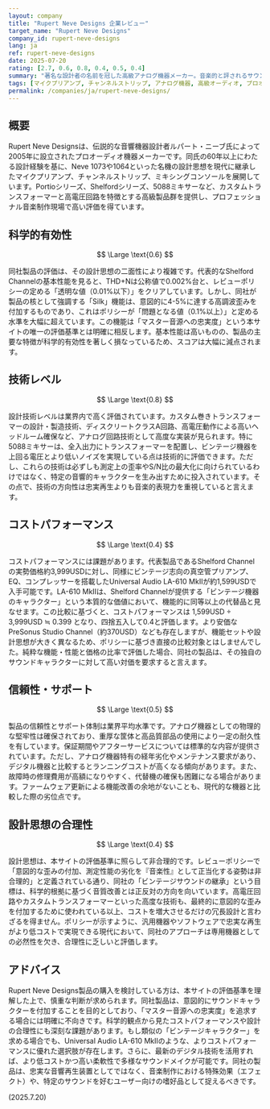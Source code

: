 ```yaml
---
layout: company
title: "Rupert Neve Designs 企業レビュー"
target_name: "Rupert Neve Designs"
company_id: rupert-neve-designs
lang: ja
ref: rupert-neve-designs
date: 2025-07-20
rating: [2.7, 0.6, 0.8, 0.4, 0.5, 0.4]
summary: "著名な設計者の名前を冠した高級アナログ機器メーカー。音楽的と評されるサウンドを特徴とするが、サイトの定める忠実再生の基準からは大きく逸脱しており、コストパフォーマンスと設計思想の合理性に深刻な課題を抱える。"
tags: [マイクプリアンプ, チャンネルストリップ, アナログ機器, 高級オーディオ, プロオーディオ]
permalink: /companies/ja/rupert-neve-designs/
---
```


## 概要

Rupert Neve Designsは、伝説的な音響機器設計者ルパート・ニーブ氏によって2005年に設立されたプロオーディオ機器メーカーです。同氏の60年以上にわたる設計経験を基に、Neve 1073や1064といった名機の設計思想を現代に継承したマイクプリアンプ、チャンネルストリップ、ミキシングコンソールを展開しています。Portioシリーズ、Shelfordシリーズ、5088ミキサーなど、カスタムトランスフォーマーと高電圧回路を特徴とする高級製品群を提供し、プロフェッショナル音楽制作現場で高い評価を得ています。

## 科学的有効性

$$ \Large \text{0.6} $$

同社製品の評価は、その設計思想の二面性により複雑です。代表的なShelford Channelの基本性能を見ると、THD+Nは公称値で0.002%台と、レビューポリシーの定める「透明な値（0.01%以下）」をクリアしています。しかし、同社が製品の核として強調する「Silk」機能は、意図的に4-5%に達する高調波歪みを付加するものであり、これはポリシーが「問題となる値（0.1%以上）」と定める水準を大幅に超えています。この機能は「マスター音源への忠実度」という本サイトの唯一の評価基準とは明確に相反します。基本性能は高いものの、製品の主要な特徴が科学的有効性を著しく損なっているため、スコアは大幅に減点されます。

## 技術レベル

$$ \Large \text{0.8} $$

設計技術レベルは業界内で高く評価されています。カスタム巻きトランスフォーマーの設計・製造技術、ディスクリートクラスA回路、高電圧動作による高いヘッドルーム確保など、アナログ回路技術として高度な実装が見られます。特に5088ミキサーは、全入出力にトランスフォーマーを配置し、ビンテージ機器を上回る電圧とより低いノイズを実現している点は技術的に評価できます。ただし、これらの技術は必ずしも測定上の歪率やS/N比の最大化に向けられているわけではなく、特定の音響的キャラクターを生み出すために投入されています。その点で、技術の方向性は忠実再生よりも音楽的表現力を重視していると言えます。

## コストパフォーマンス

$$ \Large \text{0.4} $$

コストパフォーマンスには課題があります。代表製品であるShelford Channelの実勢価格約3,999USDに対し、同様にビンテージ志向の真空管プリアンプ、EQ、コンプレッサーを搭載したUniversal Audio LA-610 MkIIが約1,599USDで入手可能です。LA-610 MkIIは、Shelford Channelが提供する「ビンテージ機器のキャラクター」という本質的な価値において、機能的に同等以上の代替品と見なせます。この比較に基づくと、コストパフォーマンスは 1,599USD ÷ 3,999USD ≒ 0.399 となり、四捨五入して0.4と評価します。より安価なPreSonus Studio Channel（約370USD）なども存在しますが、機能セットや設計思想が大きく異なるため、ポリシーに基づき直接の比較対象とはしませんでした。純粋な機能・性能と価格の比率で評価した場合、同社の製品は、その独自のサウンドキャラクターに対して高い対価を要求すると言えます。

## 信頼性・サポート

$$ \Large \text{0.5} $$

製品の信頼性とサポート体制は業界平均水準です。アナログ機器としての物理的な堅牢性は確保されており、重厚な筐体と高品質部品の使用により一定の耐久性を有しています。保証期間やアフターサービスについては標準的な内容が提供されています。ただし、アナログ機器特有の経年劣化やメンテナンス要求があり、デジタル機器と比較するとランニングコストが高くなる傾向があります。また、故障時の修理費用が高額になりやすく、代替機の確保も困難になる場合があります。ファームウェア更新による機能改善の余地がないことも、現代的な機器と比較した際の劣位点です。

## 設計思想の合理性

$$ \Large \text{0.4} $$

設計思想は、本サイトの評価基準に照らして非合理的です。レビューポリシーで「意図的な歪みの付加、測定性能の劣化を『音楽性』として正当化する姿勢は非合理的」と定義されている通り、同社の「ビンテージサウンドの継承」という目標は、科学的根拠に基づく音質改善とは正反対の方向を向いています。高電圧回路やカスタムトランスフォーマーといった高度な技術も、最終的に意図的な歪みを付加するために使われている以上、コストを増大させるだけの冗長設計と言わざるを得ません。ポリシーが示すように、汎用機器やソフトウェアで忠実な再生がより低コストで実現できる現代において、同社のアプローチは専用機器としての必然性を欠き、合理性に乏しいと評価します。

## アドバイス

Rupert Neve Designs製品の購入を検討している方は、本サイトの評価基準を理解した上で、慎重な判断が求められます。同社製品は、意図的にサウンドキャラクターを付加することを目的としており、「マスター音源への忠実度」を追求する場合には明確に不向きです。科学的観点から見たコストパフォーマンスや設計の合理性にも深刻な課題があります。もし類似の「ビンテージキャラクター」を求める場合でも、Universal Audio LA-610 MkIIのような、よりコストパフォーマンスに優れた選択肢が存在します。さらに、最新のデジタル技術を活用すれば、より低コストかつ高い柔軟性で多様なサウンドメイクが可能です。同社の製品は、忠実な音響再生装置としてではなく、音楽制作における特殊効果（エフェクト）や、特定のサウンドを好むユーザー向けの嗜好品として捉えるべきです。

(2025.7.20)